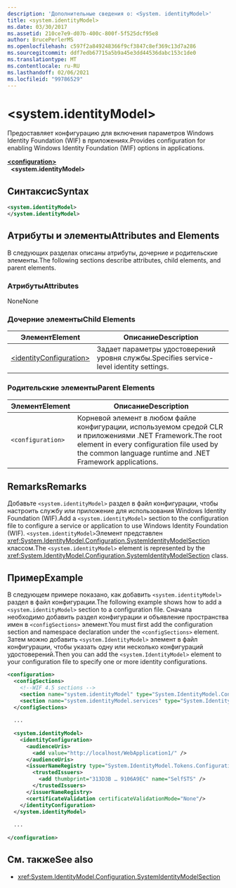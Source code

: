```yaml
---
description: 'Дополнительные сведения о: <System. identityModel>'
title: <system.identityModel>
ms.date: 03/30/2017
ms.assetid: 210ce7e9-d07b-400c-800f-5f525dcf95e8
author: BrucePerlerMS
ms.openlocfilehash: c597f2a849248366f9cf3847c8ef369c13d7a286
ms.sourcegitcommit: ddf7edb67715a5b9a45e3dd44536dabc153c1de0
ms.translationtype: MT
ms.contentlocale: ru-RU
ms.lasthandoff: 02/06/2021
ms.locfileid: "99786529"
---
```

# \<system.identityModel>

<span data-ttu-id="e694f-103">Предоставляет конфигурацию для включения параметров Windows Identity Foundation (WIF) в приложениях.</span><span class="sxs-lookup"><span data-stu-id="e694f-103">Provides configuration for enabling Windows Identity Foundation (WIF) options in applications.</span></span>  
  
[**\<configuration>**](../configuration-element.md)\
&nbsp;&nbsp;**\<system.identityModel>**  
  
## <a name="syntax"></a><span data-ttu-id="e694f-104">Синтаксис</span><span class="sxs-lookup"><span data-stu-id="e694f-104">Syntax</span></span>  
  
```xml  
<system.identityModel>  
</system.identityModel>  
```  
  
## <a name="attributes-and-elements"></a><span data-ttu-id="e694f-105">Атрибуты и элементы</span><span class="sxs-lookup"><span data-stu-id="e694f-105">Attributes and Elements</span></span>  

 <span data-ttu-id="e694f-106">В следующих разделах описаны атрибуты, дочерние и родительские элементы.</span><span class="sxs-lookup"><span data-stu-id="e694f-106">The following sections describe attributes, child elements, and parent elements.</span></span>  
  
### <a name="attributes"></a><span data-ttu-id="e694f-107">Атрибуты</span><span class="sxs-lookup"><span data-stu-id="e694f-107">Attributes</span></span>  

 <span data-ttu-id="e694f-108">None</span><span class="sxs-lookup"><span data-stu-id="e694f-108">None</span></span>  
  
### <a name="child-elements"></a><span data-ttu-id="e694f-109">Дочерние элементы</span><span class="sxs-lookup"><span data-stu-id="e694f-109">Child Elements</span></span>  
  
|<span data-ttu-id="e694f-110">Элемент</span><span class="sxs-lookup"><span data-stu-id="e694f-110">Element</span></span>|<span data-ttu-id="e694f-111">Описание</span><span class="sxs-lookup"><span data-stu-id="e694f-111">Description</span></span>|  
|-------------|-----------------|  
|[\<identityConfiguration>](identityconfiguration.md)|<span data-ttu-id="e694f-112">Задает параметры удостоверений уровня службы.</span><span class="sxs-lookup"><span data-stu-id="e694f-112">Specifies service-level identity settings.</span></span>|  
  
### <a name="parent-elements"></a><span data-ttu-id="e694f-113">Родительские элементы</span><span class="sxs-lookup"><span data-stu-id="e694f-113">Parent Elements</span></span>  
  
|<span data-ttu-id="e694f-114">Элемент</span><span class="sxs-lookup"><span data-stu-id="e694f-114">Element</span></span>|<span data-ttu-id="e694f-115">Описание</span><span class="sxs-lookup"><span data-stu-id="e694f-115">Description</span></span>|  
|-------------|-----------------|  
|`<configuration>`|<span data-ttu-id="e694f-116">Корневой элемент в любом файле конфигурации, используемом средой CLR и приложениями .NET Framework.</span><span class="sxs-lookup"><span data-stu-id="e694f-116">The root element in every configuration file used by the common language runtime and .NET Framework applications.</span></span>|  
  
## <a name="remarks"></a><span data-ttu-id="e694f-117">Remarks</span><span class="sxs-lookup"><span data-stu-id="e694f-117">Remarks</span></span>  

 <span data-ttu-id="e694f-118">Добавьте `<system.identityModel>` раздел в файл конфигурации, чтобы настроить службу или приложение для использования Windows Identity Foundation (WIF).</span><span class="sxs-lookup"><span data-stu-id="e694f-118">Add a `<system.identityModel>` section to the configuration file to configure a service or application to use Windows Identity Foundation (WIF).</span></span> <span data-ttu-id="e694f-119">`<system.identityModel>`Элемент представлен <xref:System.IdentityModel.Configuration.SystemIdentityModelSection> классом.</span><span class="sxs-lookup"><span data-stu-id="e694f-119">The `<system.identityModel>` element is represented by the <xref:System.IdentityModel.Configuration.SystemIdentityModelSection> class.</span></span>  
  
## <a name="example"></a><span data-ttu-id="e694f-120">Пример</span><span class="sxs-lookup"><span data-stu-id="e694f-120">Example</span></span>  

 <span data-ttu-id="e694f-121">В следующем примере показано, как добавить `<system.identityModel>` раздел в файл конфигурации.</span><span class="sxs-lookup"><span data-stu-id="e694f-121">The following example shows how to add a `<system.identityModel>` section to a configuration file.</span></span> <span data-ttu-id="e694f-122">Сначала необходимо добавить раздел конфигурации и объявление пространства имен в `<configSections>` элемент.</span><span class="sxs-lookup"><span data-stu-id="e694f-122">You must first add the configuration section and namespace declaration under the `<configSections>` element.</span></span> <span data-ttu-id="e694f-123">Затем можно добавить `<system.IdentityModel>` элемент в файл конфигурации, чтобы указать одну или несколько конфигураций удостоверений.</span><span class="sxs-lookup"><span data-stu-id="e694f-123">Then you can add the `<system.IdentityModel>` element to your configuration file to specify one or more identity configurations.</span></span>  
  
```xml  
<configuration>  
  <configSections>  
    <!--WIF 4.5 sections -->  
    <section name="system.identityModel" type="System.IdentityModel.Configuration.SystemIdentityModelSection, System.IdentityModel, Version=4.0.0.0, Culture=neutral, PublicKeyToken=B77A5C561934E089"/>  
    <section name="system.identityModel.services" type="System.IdentityModel.Services.Configuration.SystemIdentityModelServicesSection, System.IdentityModel.Services, Version=4.0.0.0, Culture=neutral, PublicKeyToken=B77A5C561934E089"/>  
  </configSections>  
  
  ...  
  
  <system.identityModel>  
    <identityConfiguration>  
      <audienceUris>  
        <add value="http://localhost/WebApplication1/" />  
      </audienceUris>  
      <issuerNameRegistry type="System.IdentityModel.Tokens.ConfigurationBasedIssuerNameRegistry, System.IdentityModel, Version=4.0.0.0, Culture=neutral, PublicKeyToken=B77A5C561934E089">  
        <trustedIssuers>  
          <add thumbprint="313D3B … 9106A9EC" name="SelfSTS" />  
        </trustedIssuers>  
      </issuerNameRegistry>  
      <certificateValidation certificateValidationMode="None"/>  
    </identityConfiguration>  
  </system.identityModel>  
  
  ...  
  
</configuration>  
```  
  
## <a name="see-also"></a><span data-ttu-id="e694f-124">См. также</span><span class="sxs-lookup"><span data-stu-id="e694f-124">See also</span></span>

- <xref:System.IdentityModel.Configuration.SystemIdentityModelSection>

